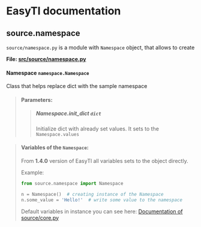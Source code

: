 # EasyTl documentation

## source.namespace
`source/namespace.py` is a module with `Namespace` object, that allows to create 

**File: [src/source/namespace.py](../../src/source/namespace.py)**

#### Namespace `namespace.Namespace`
Class that helps replace dict with the sample namespace

> #### Parameters:
>
>> ##### Namespace.init\_dict `dict`
>> Initialize dict with already set values.
>> It sets to the `Namespace.values`

> #### Variables of the `Namespace`:
> From **1.4.0** version of EasyTl all variables sets to the object directly.
> 
> Example:
> ```python
> from source.namespace import Namespace
> 
> n = Namespace()  # creating instance of the Namespace
> n.some_value = 'Hello!'  # write some value to the namespace
> ```
> 
> Default variables in instance you can see here: [Documentation of source/core.py](../core.md#instancenamespace-sourcenamespacenamespace)
